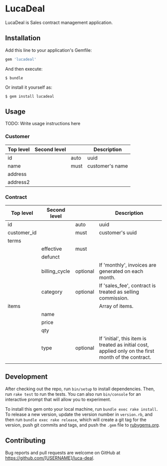 # LucaDeal

LucaDeal is Sales contract management application.

## Installation

Add this line to your application's Gemfile:

```ruby
gem 'lucadeal'
```

And then execute:

    $ bundle

Or install it yourself as:

    $ gem install lucadeal

## Usage

TODO: Write usage instructions here

### Customer

| Top level | Second level |      | Description     |
|-----------|--------------|------|-----------------|
| id        |              | auto | uuid            |
| name      |              | must | customer's name |
| address   |              |      |                 |
| address2  |              |      |                 |


### Contract

| Top level   | Second level  |          | Description                                                                                          |
|-------------|---------------|----------|------------------------------------------------------------------------------------------------------|
| id          |               | auto     | uuid                                                                                                 |
| customer_id |               | must     | customer's uuid                                                                                      |
| terms       |               |          |                                                                                                      |
|             | effective     | must     |                                                                                                      |
|             | defunct       |          |                                                                                                      |
|             | billing_cycle | optional | If 'monthly', invoices are generated on each month.                                                  |
|             | category      | optional | If 'sales_fee', contract is treated as selling commission.                                           |
| items       |               |          | Array of items.                                                                                      |
|             | name          |          |                                                                                                      |
|             | price         |          |                                                                                                      |
|             | qty           |          |                                                                                                      |
|             | type          | optional | If 'initial', this item is treated as initial cost, applied only on the first month of the contract. |
|             |               |          |                                                                                                      |

## Development

After checking out the repo, run `bin/setup` to install dependencies. Then, run `rake test` to run the tests. You can also run `bin/console` for an interactive prompt that will allow you to experiment.

To install this gem onto your local machine, run `bundle exec rake install`. To release a new version, update the version number in `version.rb`, and then run `bundle exec rake release`, which will create a git tag for the version, push git commits and tags, and push the `.gem` file to [rubygems.org](https://rubygems.org).

## Contributing

Bug reports and pull requests are welcome on GitHub at https://github.com/[USERNAME]/luca-deal.
